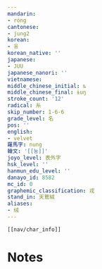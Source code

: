 ```yaml
---
mandarin:
- róng
cantonese:
- jung2
korean:
- 융
korean_native: ''
japanese:
- JUU
japanese_nanori: ''
vietnamese:
middle_chinese_initial: ȵ
middle_chinese_final: ɨuŋ
stroke_count: '12'
radical: 糸
skip_number: 1-6-6
grade_level: 名
pos: ''
english:
- velvet
羅馬字: nung
韓文: '[[눙]]'
joyo_level: 表外字
hsk_level: ''
hanmun_edu_level: ''
danayo_id: 8582
mc_id: 0
graphemic_classification: 戎
stand_in: 天鵞絨
aliases:
- 绒
---
```

```meta-bind-embed
[[nav/char_info]]
```

# Notes
